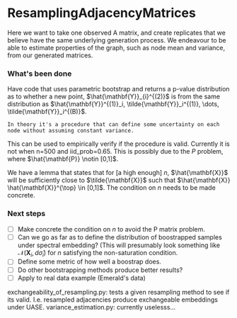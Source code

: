 # ResamplingAdjacencyMatrices

Here we want to take one observed A matrix, and create replicates that we believe have the same underlying generation process. We endeavour to be able to estimate properties of the graph, such as node mean and variance, from our generated matrices.

### What's been done

Have code that uses parametric bootstrap and returns a p-value distribution as to whether a new point, $\hat{\mathbf{Y}}_{i}^{(2)}$ is from the same distribution as $\hat{\mathbf{Y}}^{(1)}_i, \tilde{\mathbf{Y}}_i^{(1)}, \dots, \tilde{\mathbf{Y}}_i^{(B)}$.

    In theory it's a procedure that can define some uncertainty on each node without assuming constant variance.

This can be used to empirically verify if the procedure is valid. Currently it is not when n=500 and iid_prob=0.65. This is possibly due to the $P$ problem, where $\hat{\mathbf{P}} \notin [0,1]$.

We have a lemma that states that for [a high enough] $n$, $\hat{\mathbf{X}}$ will be sufficiently close to $\tilde{\mathbf{X}}$ such that $\hat{\mathbf{X}} \hat{\mathbf{X}}^{\top} \in [0,1]$. The condition on $n$ needs to be made concrete.

### Next steps

-   [ ] Make concrete the condition on $n$ to avoid the P matrix problem.
-   [ ] Can we go as far as to define the distribution of boostrapped samples under spectral embedding? (This will presumably look something like $\mathcal{N}(\mathbf{X}_{i}, d \hat{\sigma}_{i})$ for $n$ satisfying the non-saturation condition.
-   [ ] Define some metric of how well a boostrap does.
-   [ ] Do other bootstrapping methods produce better results?
-   [ ] Apply to real data example (Emerald's data)

exchangeability_of_resampling.py: tests a given resampling method to see if its valid. I.e. resampled adjacencies produce exchangeable embeddings under UASE.
variance_estimation.py: currently uselesss...
